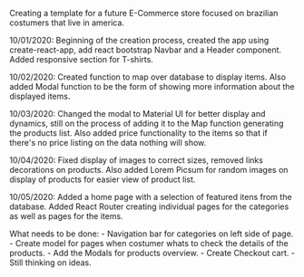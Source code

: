 Creating a template for a future E-Commerce store focused on brazilian costumers that live in america.

10/01/2020: Beginning of the creation process, created the app using create-react-app, add react bootstrap Navbar and a Header component.
    Added responsive section for T-shirts.

10/02/2020: Created function to map over database to display items. Also added Modal function to be the form of showing more information about the displayed items.

10/03/2020: Changed the modal to Material UI for better display and dynamics, still on the process of adding it to the Map function generating the products list.
    Also added price functionality to the items so that if there's no price listing on the data nothing will show.

10/04/2020: Fixed display of images to correct sizes, removed links decorations on products. Also added Lorem Picsum for random images on display of products for easier view of product list.

10/05/2020: Added a home page with a selection of featured itens from the database.
Added React Router creating individual pages for the categories as well as pages for the items.

What needs to be done:
    - Navigation bar for categories on left side of page.
    - Create model for pages when costumer whats to check the details of the products.
    - Add the Modals for products overview.
    - Create Checkout cart.
    - Still thinking on ideas.